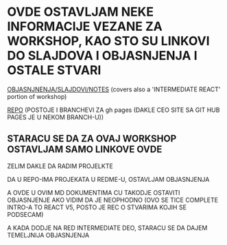 # OVDE OSTAVLJAM NEKE INFORMACIJE VEZANE ZA WORKSHOP, KAO STO SU LINKOVI DO SLAJDOVA I OBJASNJENJA I OSTALE STVARI

[OBJASNJNENJA/SLAJDOVI/NOTES](https://btholt.github.io/complete-intro-to-react-v5/) (covers also a 'INTERMEDIATE REACT' portion of workshop)

[REPO](https://github.com/btholt/complete-intro-to-react-v5/tree/master) (POSTOJE I BRANCHEVI ZA gh pages (DAKLE CEO SITE SA GIT HUB PAGES JE U NEKOM BRANCH-U))

## STARACU SE DA ZA OVAJ WORKSHOP OSTAVLJAM SAMO LINKOVE OVDE

ZELIM DAKLE DA RADIM PROJELKTE

DA U REPO-IMA PROJEKATA U REDME-U, OSTAVLJAM OBJASNJENJA

A OVDE U OVIM MD DOKUMENTIMA CU TAKODJE OSTAVITI OBJASNJENJE AKO VIDIM DA JE NEOPHODNO (OVO SE TICE COMPLETE INTRO-A TO REACT V5, POSTO JE REC O STVARIMA KOJIH SE PODSECAM)

A KADA DODJE NA RED INTERMEDIATE DEO, STARACU SE DA DAJEM TEMELJNIJA OBJASNJENJA

